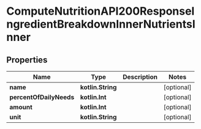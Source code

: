 
# ComputeNutritionAPI200ResponseIngredientBreakdownInnerNutrientsInner

## Properties
| Name | Type | Description | Notes |
| ------------ | ------------- | ------------- | ------------- |
| **name** | **kotlin.String** |  |  [optional] |
| **percentOfDailyNeeds** | **kotlin.Int** |  |  [optional] |
| **amount** | **kotlin.Int** |  |  [optional] |
| **unit** | **kotlin.String** |  |  [optional] |



